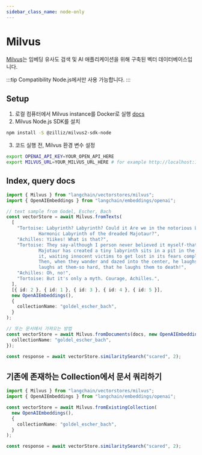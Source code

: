 ```yaml
---
sidebar_class_name: node-only
---
```


# Milvus

[Milvus](https://milvus.io/)는 임베딩 유사도 검색 및 AI 애플리케이션을 위해 구축된 벡터 데이터베이스입니다.

:::tip Compatibility
Node.js에서만 사용 가능합니다.
:::

## Setup

1. 로컬 컴퓨터에서 Milvus instance를 Docker로 실행 [docs](https://milvus.io/docs/v2.1.x/install_standalone-docker.md)
2. Milvus Node.js SDK를 설치

```bash npm2yarn
npm install -S @zilliz/milvus2-sdk-node
```

3. 코드 실행 전, Milvus 환경 변수 설정

```bash
export OPENAI_API_KEY=YOUR_OPEN_API_HERE
export MILVUS_URL=YOUR_MILVUS_URL_HERE # for example http://localhost:19530
```

## Index, query docs

```typescript
import { Milvus } from "langchain/vectorstores/milvus";
import { OpenAIEmbeddings } from "langchain/embeddings/openai";

// text sample from Godel, Escher, Bach
const vectorStore = await Milvus.fromTexts(
  [
    "Tortoise: Labyrinth? Labyrinth? Could it Are we in the notorious Little\
            Harmonic Labyrinth of the dreaded Majotaur?",
    "Achilles: Yiikes! What is that?",
    "Tortoise: They say-although I person never believed it myself-that an I\
            Majotaur has created a tiny labyrinth sits in a pit in the middle of\
            it, waiting innocent victims to get lost in its fears complexity.\
            Then, when they wander and dazed into the center, he laughs and\
            laughs at them-so hard, that he laughs them to death!",
    "Achilles: Oh, no!",
    "Tortoise: But it's only a myth. Courage, Achilles.",
  ],
  [{ id: 2 }, { id: 1 }, { id: 3 }, { id: 4 }, { id: 5 }],
  new OpenAIEmbeddings(),
  {
    collectionName: "goldel_escher_bach",
  }
);

// 또는 문서에서 가져오는 방법
const vectorStore = await Milvus.fromDocuments(docs, new OpenAIEmbeddings(), {
  collectionName: "goldel_escher_bach",
});

const response = await vectorStore.similaritySearch("scared", 2);
```

## 기존에 존재하는 Collection에서 문서 쿼리하기

```typescript
import { Milvus } from "langchain/vectorstores/milvus";
import { OpenAIEmbeddings } from "langchain/embeddings/openai";

const vectorStore = await Milvus.fromExistingCollection(
  new OpenAIEmbeddings(),
  {
    collectionName: "goldel_escher_bach",
  }
);

const response = await vectorStore.similaritySearch("scared", 2);
```
